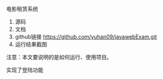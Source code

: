 电影租赁系统

1. 源码
2. 文档
3. github链接 
https://github.com/yuhan09/javawebExam.git
4. 运行结果截图

注意：本文要说明的是如何运行、使用项目。


实现了登陆功能

